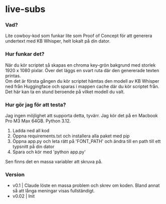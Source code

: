# live-subs

### Vad?
Lite cowboy-kod som funkar lite som Proof of Concept för att generera undertext med KB Whisper, helt lokalt på din dator.  

### Hur funkar det?
När du kör scriptet så skapas en chroma key-grön bakgrund med storlek 1920 x 1080 pixlar. Över det 
läggs en svart ruta där den genererade texten printas.  
Om det är första gången du kör scriptet hämtas den modell av KB Whisper ned från Huggingface och sparas i mappen cache där du kör scriptet från. Det här kan ta en stund beroende på vilket modell du valt.  

### Hur gör jag för att testa?
Jag ingen möjlighet att supporta detta, tyvärr. Jag kör det på en Macbook Pro M3 Max 64GB. Python 3.12.  

1. Ladda ned all kod
2. Öppna requirements.txt och installera alla paket med pip
3. Öppna app.py och leta rätt på 'FONT_PATH' och ändra till en path till ett typsnitt på din dator 
4. Spara och kör med 'python app.py'

Sen finns det en massa variabler att skruva på.

### Version 
- v0.1 | Claude löste en massa problem och skrev om koden. Bland annat så att långa meningar visas fullständigt.
- v0.02 | Init